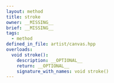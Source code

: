 ```yaml
---
layout: method
title: stroke
owner: __MISSING__
brief: __MISSING__
tags:
  - method
defined_in_file: artist/canvas.hpp
overloads:
  void stroke():
    description: __OPTIONAL__
    return: __OPTIONAL__
    signature_with_names: void stroke()
---
```

